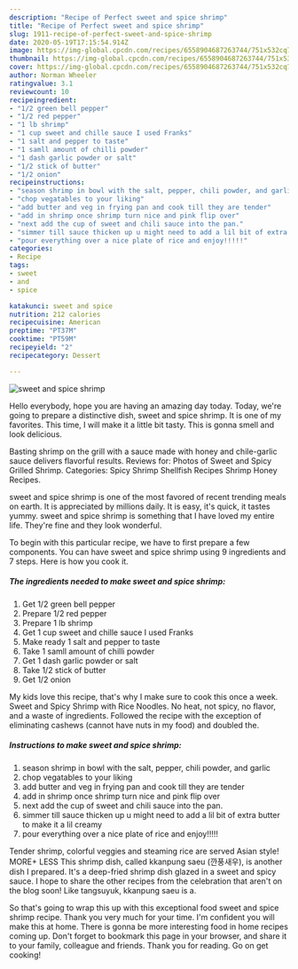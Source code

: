 ```yaml
---
description: "Recipe of Perfect sweet and spice shrimp"
title: "Recipe of Perfect sweet and spice shrimp"
slug: 1911-recipe-of-perfect-sweet-and-spice-shrimp
date: 2020-05-19T17:15:54.914Z
image: https://img-global.cpcdn.com/recipes/6558904687263744/751x532cq70/sweet-and-spice-shrimp-recipe-main-photo.jpg
thumbnail: https://img-global.cpcdn.com/recipes/6558904687263744/751x532cq70/sweet-and-spice-shrimp-recipe-main-photo.jpg
cover: https://img-global.cpcdn.com/recipes/6558904687263744/751x532cq70/sweet-and-spice-shrimp-recipe-main-photo.jpg
author: Norman Wheeler
ratingvalue: 3.1
reviewcount: 10
recipeingredient:
- "1/2 green bell pepper"
- "1/2 red pepper"
- "1 lb shrimp"
- "1 cup sweet and chille sauce I used Franks"
- "1 salt and pepper to taste"
- "1 samll amount of chilli powder"
- "1 dash garlic powder or salt"
- "1/2 stick of butter"
- "1/2 onion"
recipeinstructions:
- "season shrimp in bowl with the salt, pepper, chili powder, and garlic"
- "chop vegatables to your liking"
- "add butter and veg in frying pan and cook till they are tender"
- "add in shrimp once shrimp turn nice and pink flip over"
- "next add the cup of sweet and chili sauce into the pan."
- "simmer till sauce thicken up u might need to add a lil bit of extra butter to make it a lil creamy"
- "pour everything over a nice plate of rice and enjoy!!!!!"
categories:
- Recipe
tags:
- sweet
- and
- spice

katakunci: sweet and spice 
nutrition: 212 calories
recipecuisine: American
preptime: "PT37M"
cooktime: "PT59M"
recipeyield: "2"
recipecategory: Dessert

---
```



![sweet and spice shrimp](https://img-global.cpcdn.com/recipes/6558904687263744/751x532cq70/sweet-and-spice-shrimp-recipe-main-photo.jpg)

Hello everybody, hope you are having an amazing day today. Today, we're going to prepare a distinctive dish, sweet and spice shrimp. It is one of my favorites. This time, I will make it a little bit tasty. This is gonna smell and look delicious.

Basting shrimp on the grill with a sauce made with honey and chile-garlic sauce delivers flavorful results. Reviews for: Photos of Sweet and Spicy Grilled Shrimp. Categories: Spicy Shrimp Shellfish Recipes Shrimp Honey Recipes.

sweet and spice shrimp is one of the most favored of recent trending meals on earth. It is appreciated by millions daily. It is easy, it's quick, it tastes yummy. sweet and spice shrimp is something that I have loved my entire life. They're fine and they look wonderful.


To begin with this particular recipe, we have to first prepare a few components. You can have sweet and spice shrimp using 9 ingredients and 7 steps. Here is how you cook it.

<!--inarticleads1-->

##### The ingredients needed to make sweet and spice shrimp:

1. Get 1/2 green bell pepper
1. Prepare 1/2 red pepper
1. Prepare 1 lb shrimp
1. Get 1 cup sweet and chille sauce I used Franks
1. Make ready 1 salt and pepper to taste
1. Take 1 samll amount of chilli powder
1. Get 1 dash garlic powder or salt
1. Take 1/2 stick of butter
1. Get 1/2 onion


My kids love this recipe, that&#39;s why I make sure to cook this once a week. Sweet and Spicy Shrimp with Rice Noodles. No heat, not spicy, no flavor, and a waste of ingredients. Followed the recipe with the exception of eliminating cashews (cannot have nuts in my food) and doubled the. 

<!--inarticleads2-->

##### Instructions to make sweet and spice shrimp:

1. season shrimp in bowl with the salt, pepper, chili powder, and garlic
1. chop vegatables to your liking
1. add butter and veg in frying pan and cook till they are tender
1. add in shrimp once shrimp turn nice and pink flip over
1. next add the cup of sweet and chili sauce into the pan.
1. simmer till sauce thicken up u might need to add a lil bit of extra butter to make it a lil creamy
1. pour everything over a nice plate of rice and enjoy!!!!!


Tender shrimp, colorful veggies and steaming rice are served Asian style! MORE+ LESS This shrimp dish, called kkanpung saeu (깐풍새우), is another dish I prepared. It&#39;s a deep-fried shrimp dish glazed in a sweet and spicy sauce. I hope to share the other recipes from the celebration that aren&#39;t on the blog soon! Like tangsuyuk, kkanpung saeu is a. 

So that's going to wrap this up with this exceptional food sweet and spice shrimp recipe. Thank you very much for your time. I'm confident you will make this at home. There is gonna be more interesting food in home recipes coming up. Don't forget to bookmark this page in your browser, and share it to your family, colleague and friends. Thank you for reading. Go on get cooking!
